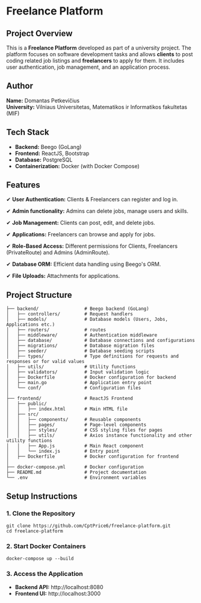 # Freelance Platform

## Project Overview

This is a **Freelance Platform** developed as part of a university project. The platform focuses on software development tasks and allows **clients** to post coding related job listings and **freelancers** to apply for them. It includes user authentication, job management, and an application process.

## Author

**Name:** Domantas Petkevičius  
**University:** Vilniaus Universitetas, Matematikos ir Informatikos fakultetas (MIF)

## Tech Stack

- **Backend:** Beego (GoLang)
- **Frontend:** ReactJS, Bootstrap
- **Database:** PostgreSQL
- **Containerization:** Docker (with Docker Compose)

## Features

✔ **User Authentication:** Clients & Freelancers can register and log in.

✔ **Admin functionality:** Admins can delete jobs, manage users and skills.

✔ **Job Management:** Clients can post, edit, and delete jobs.  

✔ **Applications:** Freelancers can browse and apply for jobs.

✔ **Role-Based Access:** Different permissions for Clients, Freelancers (PrivateRoute) and Admins (AdminRoute).  

✔ **Database ORM:** Efficient data handling using Beego's ORM.  

✔ **File Uploads:** Attachments for applications.


## Project Structure

```
├── backend/                 # Beego backend (GoLang)
│   ├── controllers/         # Request handlers
│   ├── models/              # Database models (Users, Jobs, Applications etc.)
│   ├── routers/             # routes
│   ├── middleware/          # Authentication middleware
│   ├── database/            # Database connections and configurations
│   ├── migrations/          # Database migration files
│   ├── seeder/              # Database seeding scripts
│   ├── types/               # Type definitions for requests and responses or for valid values
│   ├── utils/               # Utility functions
│   ├── validators/          # Input validation logic
│   ├── Dockerfile           # Docker configuration for backend
│   ├── main.go              # Application entry point
│   └── conf/                # Configuration files
│
├── frontend/                # ReactJS Frontend
│   ├── public/
│   │   ├── index.html       # Main HTML file
│   ├── src/
│   │   ├── components/      # Reusable components
│   │   ├── pages/           # Page-level components
│   │   ├── styles/          # CSS styling files for pages
│   │   ├── utils/           # Axios instance functionality and other utility functions
│   │   ├── App.js           # Main React component
│   │   └── index.js         # Entry point
│   ├── Dockerfile           # Docker configuration for frontend
│
├── docker-compose.yml       # Docker configuration
├── README.md                # Project documentation
└── .env                     # Environment variables
```

## Setup Instructions

### 1. Clone the Repository

```
git clone https://github.com/CptPrice6/freelance-platform.git
cd freelance-platform
```

### 2. Start Docker Containers

```
docker-compose up --build
```

### 3. Access the Application

- **Backend API:** http://localhost:8080
- **Frontend UI:** http://localhost:3000
